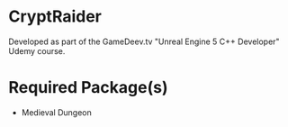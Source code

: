 # CryptRaider
Developed as part of the GameDeev.tv "Unreal Engine 5 C++ Developer" Udemy course.

# Required Package(s)
- Medieval Dungeon